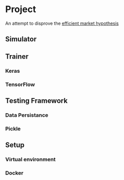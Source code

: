 # Project
An attempt to disprove the [efficient market hypothesis](https://en.wikipedia.org/wiki/Efficient-market_hypothesis)

## Simulator

## Trainer

### Keras

### TensorFlow

## Testing Framework

### Data Persistance

### Pickle

## Setup

### Virtual environment

### Docker

